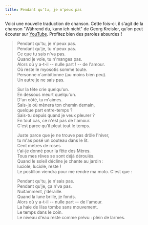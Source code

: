 ```yaml
---
title: Pendant qu'tu, je n'peux pas
---
```


Voici une nouvelle traduction de chanson.
Cette fois-ci, il s'agit de la chanson "Während du, kann ich nicht" de Georg Kreisler,
qu'on peut écouter sur [YouTube](https://www.youtube.com/watch?v=ND4QIfgR1Vk).
Profitez bien des paroles absurdes !


> Pendant qu'tu, je n'peux pas.  
> Pendant qu'je, tu n'peux pas.  
> Ce que tu sais n'va pas.  
> Quand je vole, tu n'manges pas.  
> Alors où y a-t-il -- nulle part ! -- de l'amour.  
> Où reste le myosotis somme toute.  
> Personne n'ambitionne (au moins bien peu).  
> Un autre je ne sais pas.  
>   
> Sur la tête crie quelqu'un.  
> En dessous meurt quelqu'un.  
> D'un côté, tu m'aimes.  
> Sais-je où mènera ton chemin demain,  
> quelque part entre-temps ?  
> Sais-tu depuis quand je veux pleurer ?  
> En tout cas, ce n'est pas de l'amour.  
> C'est parce qu'il pleut tout le temps.  
>   
> Juste parce que je ne trouve pas drôle l'hiver,  
> tu m'as posé un couteau dans le lit.  
> Cent mètres de roses  
> t'ai-je donné pour la fête des Mères.  
> Tous mes rêves se sont déjà déroulés.  
> Quand le soleil décline je chante au jardin :  
> luciole, luciole, reste !  
> Le postillon viendra pour me rendre ma moto. C'est que :  
>   
> Pendant qu'tu, je n'sais pas.  
> Pendant qu'je, ça n'va pas.  
> Nuitamment, j'déraille.  
> Quand la lune brille, je fonds.  
> Alors où y a-t-il -- nulle part -- de l'amour.  
> La haie de lilas tombe sans mouvement.  
> Le temps dans le coin.  
> Le niveau d'eau reste comme prévu : plein de larmes.  
